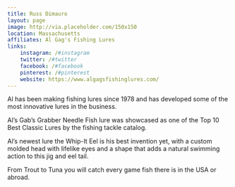 ```yaml
---
title: Russ Dimauro
layout: page
image: http://via.placeholder.com/150x150
location: Massachusetts
affiliates: Al Gag's Fishing Lures
links:
    instagram: /#instagram
    twitter: /#twitter
    facebook: /#facebook
    pinterest: /#pinterest
    website: https://www.algagsfishinglures.com/
---
```


Al has been making fishing lures since 1978 and has developed some of the most innovative lures in the business. 

Al’s Gab’s Grabber Needle Fish lure was showcased as one of the Top 10 Best Classic Lures by the fishing tackle catalog.

Al’s newest lure the Whip-It Eel is his best invention yet, with a custom molded head with lifelike eyes and a shape that adds a natural swimming action to this jig and eel tail. 

From Trout to Tuna you will catch every game fish there is in the USA or abroad.